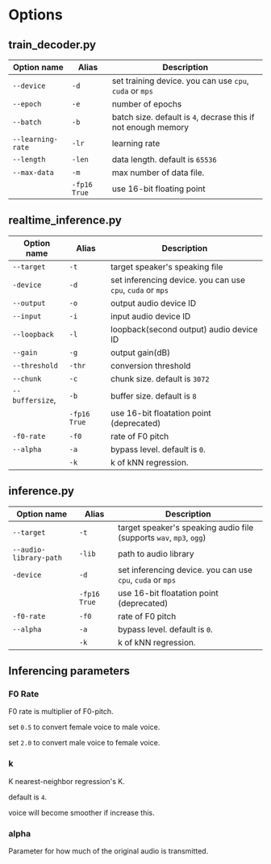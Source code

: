 # Options

## train_decoder.py
| Option name | Alias | Description |
|---| --- | ---|
|`--device`| `-d` | set training device. you can use `cpu`, `cuda` or `mps` |
|`--epoch`|  `-e` | number of epochs |
|`--batch`| `-b`| batch size. default is `4`, decrase this if not enough memory |
|`--learning-rate`| `-lr` | learning rate |
|`--length`|`-len` | data length. default is `65536` |
|`--max-data`| `-m` | max number of data file. |
|  |`-fp16 True`| use 16-bit floating point |

## realtime_inference.py
| Option name | Alias | Description |
|---| --- | ---|
|`--target`|`-t`| target speaker's speaking file |
|`-device`| `-d` | set inferencing device. you can use `cpu`, `cuda` or `mps` |
|`--output`| `-o` | output audio device ID |
|`--input`| `-i` | input audio device ID |
|`--loopback`| `-l` | loopback(second output) audio device ID |
|`--gain`| `-g` | output gain(dB) |
|`--threshold`| `-thr` | conversion threshold |
|`--chunk`| `-c` | chunk size. default is `3072` |
|`--buffersize`,| `-b` | buffer size. default is `8`|
|| `-fp16 True`| use 16-bit floatation point (deprecated)|
|`-f0-rate` | `-f0`| rate of F0 pitch |
|`--alpha`| `-a` | bypass level. default is `0`. |
||`-k`| k of kNN regression. |

## inference.py
| Option name | Alias | Description |
|---| --- | ---|
|`--target`|`-t`| target speaker's speaking audio file (supports `wav`, `mp3`, `ogg`) |
|`--audio-library-path`| `-lib` | path to audio library |
|`-device`| `-d` | set inferencing device. you can use `cpu`, `cuda` or `mps` |
|| `-fp16 True`| use 16-bit floatation point (deprecated)|
|`-f0-rate` | `-f0`| rate of F0 pitch |
|`--alpha`| `-a` | bypass level. default is `0`. |
||`-k`| k of kNN regression. |


## Inferencing parameters

### F0 Rate
F0 rate is multiplier of F0-pitch.

set `0.5` to convert female voice to male voice.

set `2.0` to convert male voice to female voice.

### k
K nearest-neighbor regression's K.

default is `4`.

voice will become smoother if increase this.

### alpha
Parameter for how much of the original audio is transmitted.